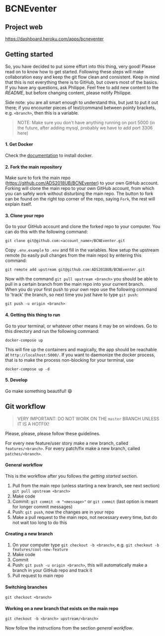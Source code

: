 # BCNEventer

## Project web
https://dashboard.heroku.com/apps/bcneventer

## Getting started

So, you have decided to put some effort into this thing, very good! Please read on to know how to get started. Following these steps will make collaboration easy and keep the git flow clean and consistent. Keep in mind that this is not everything there is to GitHub, but covers most of the basics. If you have any questions, ask Philippe. Feel free to add new content to the _README_, but before changing content, please notify Philippe.

Side note: you are all smart enough to understand this, but just to put it out there; if you encounter pieces of text/command between pointy brackets, e.g. `<branch>`, then this is a variable.

> NOTE: Make sure you don't have anything running on port 5000 (in the future, after adding mysql, probably we have to add port 3306 here)

#### 1. Get Docker
Check the [documentation](https://docs.docker.com/docker-for-mac/install/) to install docker.

#### 2. Fork the main repository
Make sure to fork the main repo (https://github.com/ADS2018UB/BCNEventer) to your own GitHub account. Forking will clone the main repo to your own GitHub account, from which you can safely work without disturbing the main repo. The button to fork can be found on the right top corner of the repo, saying `Fork`, the rest will explain itself.

#### 3. Clone your repo
Go to your GitHub account and clone the forked repo to your computer. You can do this with the following command:
```
git clone git@github.com:<account_name>/BCNEventer.git
```
Copy `.env.example` to `.env` and fill in the variables. Now setup the upstream remote (to easily pull changes from the main repo) by entering this command:
```
git remote add upstream git@github.com:ADS2018UB/BCNEventer.git
```
Now with the command `git pull upstream <branch>` you should be able to pull in a certain branch from the main repo into your current branch.<br>
When you do your first push to your own repo use the following command to 'track' the branch, so next time you just have to type `git push`:
```
git push -u origin <branch>
```

#### 4. Getting this thing to run
Go to your terminal, or whatever other means it may be on windows. Go to this directory and run the following command:
```
docker-compose up
```
This will fire up the containers and magically, the app should be reachable at `http://localhost:5000/`. If you want to daemonize the docker process, that is to make the process non-blocking for your terminal, use 
```
docker-compose up -d
```

#### 5. Develop
Go make something beautiful! :smile:


## Git workflow
> VERY IMPORTANT: DO NOT WORK ON THE `master` BRANCH UNLESS IT IS A HOTFIX! 

Please, please, please follow these guidelines.

For every new feature/user story make a new branch, called `features/<branch>`. For every patch/fix make a new branch, called `patches/<branch>`. 

#### General workflow
This is the workflow after you follows the _getting started_ section. 
1. Pull from the main repo (unless starting a new branch, see next section) `git pull upstream <branch>`
2. Make code
3. Commit: `git commit -m "<message>"` or `git commit` (last option is meant for longer commit messages)
4. Push: `git push`, now the changes are in your repo
5. Make a pull request to the main repo, not necessary every time, but do not wait too long to do this

#### Creating a new branch
1. On your computer type `git checkout -b <branch>`, e.g. `git checkout -b features/cool-new-feature`
2. Make code
3. Commit
4. Push: `git push -u origin <branch>`, this will automatically make a branch in your GitHub repo and track it
5. Pull request to main repo

#### Switching branches
```
git checkout <branch>
```

#### Working on a new branch that exists on the main repo
```
git checkout -b <branch> upstream/<branch>
```
Now follow the instructions from the section _general workflow_.
